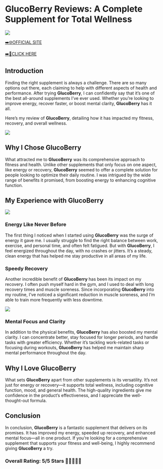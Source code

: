 # **GlucoBerry Reviews**: A Complete Supplement for Total Wellness

[![](https://static.vecteezy.com/system/resources/thumbnails/019/896/014/small/buy-now-gradient-button-with-cart-symbol-buy-now-illustration-png.png)](https://edetoop.top/lander/sugarpreland-1/gluccap.html) 

[➡️🌐OFFICIAL SITE](https://edetoop.top/lander/sugarpreland-1/gluccap.html) 

[➡️🔗CLICK HERE](https://edetoop.top/lander/sugarpreland-1/gluccap.html) 


## Introduction

Finding the right supplement is always a challenge. There are so many options out there, each claiming to help with different aspects of health and performance. After trying **GlucoBerry**, I can confidently say that it’s one of the best all-around supplements I’ve ever used. Whether you’re looking to improve energy, recover faster, or boost mental clarity, **GlucoBerry** has it all.

Here’s my review of **GlucoBerry**, detailing how it has impacted my fitness, recovery, and overall wellness.

[![](https://wallpapers.com/images/hd/red-order-now-button-udg4jcj4arvn8b0n-2.png)](https://edetoop.top/lander/sugarpreland-1/gluccap.html)  

## Why I Chose **GlucoBerry**

What attracted me to **GlucoBerry** was its comprehensive approach to fitness and health. Unlike other supplements that only focus on one aspect, like energy or recovery, **GlucoBerry** seemed to offer a complete solution for people looking to optimize their daily routine. I was intrigued by the wide range of benefits it promised, from boosting energy to enhancing cognitive function.

## My Experience with **GlucoBerry**

[![](https://static.vecteezy.com/system/resources/thumbnails/019/896/014/small/buy-now-gradient-button-with-cart-symbol-buy-now-illustration-png.png)](https://edetoop.top/lander/sugarpreland-1/gluccap.html)

### Energy Like Never Before

The first thing I noticed when I started using **GlucoBerry** was the surge of energy it gave me. I usually struggle to find the right balance between work, exercise, and personal time, and often felt fatigued. But with **GlucoBerry**, I feel energized throughout the day, with no crashes or jitters. It’s a steady, clean energy that has helped me stay productive in all areas of my life.

### Speedy Recovery

Another incredible benefit of **GlucoBerry** has been its impact on my recovery. I often push myself hard in the gym, and I used to deal with long recovery times and muscle soreness. Since incorporating **GlucoBerry** into my routine, I’ve noticed a significant reduction in muscle soreness, and I’m able to train more frequently with less downtime.

[![](https://wallpapers.com/images/hd/red-order-now-button-udg4jcj4arvn8b0n-2.png)](https://edetoop.top/lander/sugarpreland-1/gluccap.html)  

### Mental Focus and Clarity

In addition to the physical benefits, **GlucoBerry** has also boosted my mental clarity. I can concentrate better, stay focused for longer periods, and handle tasks with greater efficiency. Whether it’s tackling work-related tasks or focusing during workouts, **GlucoBerry** has helped me maintain sharp mental performance throughout the day.

## Why I Love **GlucoBerry**

What sets **GlucoBerry** apart from other supplements is its versatility. It’s not just for energy or recovery—it supports total wellness, including cognitive function, mood, and general health. The high-quality ingredients give me confidence in the product’s effectiveness, and I appreciate the well-thought-out formula.

## Conclusion

In conclusion, **GlucoBerry** is a fantastic supplement that delivers on its promises. It has improved my energy, speeded up recovery, and enhanced mental focus—all in one product. If you’re looking for a comprehensive supplement that supports your fitness and well-being, I highly recommend giving **GlucoBerry** a try.

### Overall Rating: 5/5 Stars 🌟🌟🌟🌟🌟
